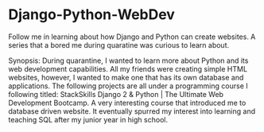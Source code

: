 # Django-Python-WebDev
Follow me in learning about how Django and Python can create websites. A series that a bored me during quaratine was curious to learn about.

Synopsis:
During quarantine, I wanted to learn more about Python and its web development capabilities. All my friends were creating simple HTML websites, however, I wanted to make one that has its own database and applications. The following projects are all under a programming course I following titled: StackSkills Django 2 & Python | The Ultimate Web Development Bootcamp. A very interesting course that introduced me to database driven website. It eventually spurred my interest into learning and teaching SQL after my junior year in high school.
